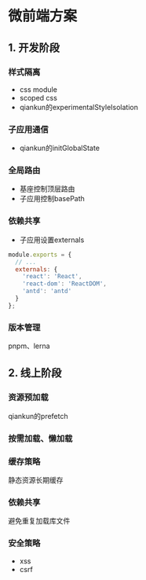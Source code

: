 # 微前端方案

## 1. 开发阶段

### 样式隔离
- css module
- scoped css
- qiankun的experimentalStyleIsolation

### 子应用通信
- qiankun的initGlobalState

### 全局路由
- 基座控制顶层路由
- 子应用控制basePath

### 依赖共享
- 子应用设置externals

```js
module.exports = {
  // ...
  externals: {
    'react': 'React',
    'react-dom': 'ReactDOM',
    'antd': 'antd'
  }
};
```

### 版本管理
pnpm、lerna

## 2. 线上阶段

### 资源预加载
qiankun的prefetch

### 按需加载、懒加载

### 缓存策略
静态资源长期缓存

### 依赖共享
避免重复加载库文件

### 安全策略
- xss
- csrf
